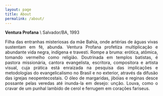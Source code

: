 ```yaml
---
layout: page
title: About
permalink: /about/
---
```


<strong>Ventura Profana</strong> \\
Salvador/BA, 1993

<p style="max-width: 626px; text-align: justify">
Filha das entranhas misteriosas da mãe Bahia, onde artérias de águas vivas
sustentam em fé, abunda. Ventura Profana profetiza multiplicação e abundante
vida negra, indígena e travesti. Rompe a bruma: erótica, atômica, tomando
vermelho como religião. Doutrinada em templos batistas, é pastora missionária,
cantora evangelista, escritora, compositora e artista visual, cuja prática está
enraizada na pesquisa das implicações e metodologias do evangelicalismo no
Brasil e no exterior, através da difusão das igrejas neopentecostais. O óleo de
margaridas, jibóias e reginas desce possante pelas veredas até inunda-la em
desejo: unção. Louva, como o cravar de um punhal lambido de cerol e ferrugem em
corações fariseus.
</p>
